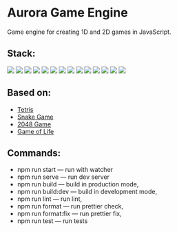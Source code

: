 ﻿# Aurora Game Engine

Game engine for creating 1D and 2D games in JavaScript.

## Stack:

![](https://img.shields.io/badge/HTML-informational?style=flat-square&logo=html5&logoColor=FFFFFF&color=E44D26)
![](https://img.shields.io/badge/CSS-informational?style=flat-square&logo=css3&logoColor=FFFFFF&color=25A1E1)
![](https://img.shields.io/badge/JSON-informational?style=flat-square&logo=json&logoColor=323330&color=FAF0E6)
![](https://img.shields.io/badge/YAML-informational?style=flat-square&logo=yaml&logoColor=FFFFFF&color=FF0000)
![](https://img.shields.io/badge/JavaScript-informational?style=flat-square&logo=javascript&logoColor=323330&color=F0DB4F)
![](https://img.shields.io/badge/Node.JS-informational?style=flat-square&logo=node.js&logoColor=FFFFFF&color=3C873A)
![](https://img.shields.io/badge/Webpack-informational?style=flat-square&logo=webpack&logoColor=62B1D8&color=2B3A42)
![](https://img.shields.io/badge/Babel-informational?style=flat-square&logo=babel&logoColor=323330&color=F5DA55)
![](https://img.shields.io/badge/ESLint-informational?style=flat-square&logo=eslint&logoColor=FFFFFF&color=8181F2)
![](https://img.shields.io/badge/Prettier-informational?style=flat-square&logo=prettier&logoColor=FFFFFF&color=1A2B34)
![](https://img.shields.io/badge/Jest-informational?style=flat-square&logo=jest&logoColor=FFFFFF&color=15C213)
![](https://img.shields.io/badge/npm-informational?style=flat-square&logo=npm&logoColor=FFFFFF&color=CB0000)
![](https://img.shields.io/badge/GitHub-informational?style=flat-square&logo=github&logoColor=FFFFFF&color=24292F)
![](https://img.shields.io/badge/GitHub%20Actions-informational?style=flat-square&logo=github&logoColor=FFFFFF&color=24292F)

## Based on:

- [Tetris](https://eugene-serb.github.io/tetris/)
- [Snake Game](https://eugene-serb.github.io/snake-game/)
- [2048 Game](https://eugene-serb.github.io/2048-game/)
- [Game of Life](https://eugene-serb.github.io/game-of-life/)

## Commands:

- npm run start — run with watcher
- npm run serve — run dev server
- npm run build — build in production mode,
- npm run build:dev — build in development mode,
- npm run lint — run lint,
- npm run format — run prettier check,
- npm run format:fix — run prettier fix,
- npm run test — run tests
